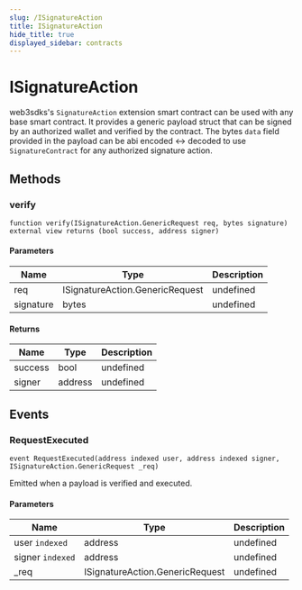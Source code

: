 ```yaml
---
slug: /ISignatureAction
title: ISignatureAction
hide_title: true
displayed_sidebar: contracts
---
```


# ISignatureAction

web3sdks&#39;s `SignatureAction` extension smart contract can be used with any base smart contract. It provides a generic payload struct that can be signed by an authorized wallet and verified by the contract. The bytes `data` field provided in the payload can be abi encoded &lt;-&gt; decoded to use `SignatureContract` for any authorized signature action.

## Methods

### verify

```solidity
function verify(ISignatureAction.GenericRequest req, bytes signature) external view returns (bool success, address signer)
```

#### Parameters

| Name      | Type                            | Description |
| --------- | ------------------------------- | ----------- |
| req       | ISignatureAction.GenericRequest | undefined   |
| signature | bytes                           | undefined   |

#### Returns

| Name    | Type    | Description |
| ------- | ------- | ----------- |
| success | bool    | undefined   |
| signer  | address | undefined   |

## Events

### RequestExecuted

```solidity
event RequestExecuted(address indexed user, address indexed signer, ISignatureAction.GenericRequest _req)
```

Emitted when a payload is verified and executed.

#### Parameters

| Name             | Type                            | Description |
| ---------------- | ------------------------------- | ----------- |
| user `indexed`   | address                         | undefined   |
| signer `indexed` | address                         | undefined   |
| \_req            | ISignatureAction.GenericRequest | undefined   |
